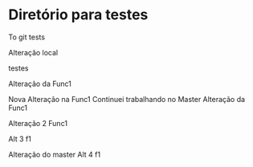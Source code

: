 # Diretório para testes
To git tests

Alteração local

testes


Alteração da Func1



Nova Alteração na Func1
Continuei trabalhando no Master
Alteração da Func1


Alteração 2 Func1

Alt 3 f1

Alteração do master
Alt 4 f1